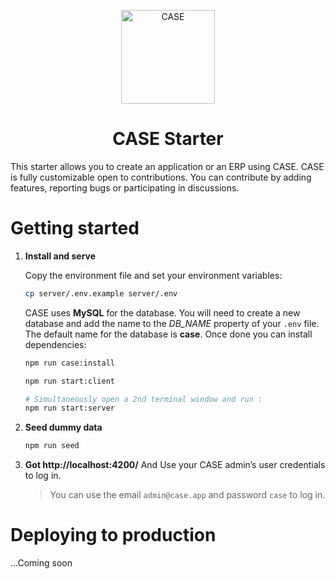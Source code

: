 <p align="center">
  <a href="https://www.case.app">
    <img alt="CASE" src="https://avatars.githubusercontent.com/u/83036240?s=400&u=09ae7331466d364a857ed566d89b4a3d8e76fbbf&v=4" width="150" />
  </a>
</p>
<h1 align="center" style="font-weight: bold">
  CASE Starter
</h1>

This starter allows you to create an application or an ERP using CASE. CASE is fully customizable open to contributions. You can contribute by adding features, reporting bugs or participating in discussions.

# Getting started

1. **Install and serve**

   Copy the environment file and set your environment variables:

   ```sh
   cp server/.env.example server/.env
   ```

   CASE uses **MySQL** for the database. You will need to create a new database and add the name to the _DB_NAME_ property of your `.env` file. The default name for the database is **case**. Once done you can install dependencies:

   ```sh
   npm run case:install

   npm run start:client

   # Simultaneously open a 2nd terminal window and run :
   npm run start:server

   ```

2. **Seed dummy data**

   ```sh
   npm run seed
   ```

3. **Got http://localhost:4200/**
   And Use your CASE admin’s user credentials to log in.

   > You can use the email `admin@case.app` and password `case` to log in.

# Deploying to production

...Coming soon
